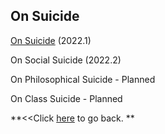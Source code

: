 ## On Suicide

[On Suicide](https://yaotongyuannvv.github.io/highschool/202201.pdf) (2022.1)

On Social Suicide (2022.2)

On Philosophical Suicide - Planned

On Class Suicide - Planned

**<<Click [here](https://yaotongyuannvv.github.io/) to go back. **
